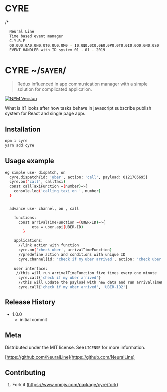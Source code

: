 # CYRE

/* 
```sh
  Neural Line
  Time based event manager
  C.Y.R.E
  Q0.0U0.0A0.0N0.0T0.0U0.0M0 - I0.0N0.0C0.0E0.0P0.0T0.0I0.0O0.0N0.0S0
  EVENT HANDLER with ID system 01 - 01 - 2019 

```



# CYRE ~/`SAYER`/
> Redux influenced in app communication manager with a simple solution for complicated application.

[![NPM Version][npm-image]][npm-url]

What is it? looks after how tasks behave in javascript subscribe publish system for React and single page apps



## Installation



```sh
npm i cyre
yarn add cyre
```

## Usage example
```sh
eg simple use- dispatch, on
  cyre.dispatch{id: 'uber', action: 'call', payload: 0121705695}
  cyre.on('call', callTaxi)
  const callTaxiFunction =(number)=>{
    console.log('calling taxi on ', number)  
  }


  advance use- channel, on , call

    functions:
      const arrivalTimeFunction =(UBER-ID)=>{
            eta = uber.api(UBER-ID)
        }

    applications:
      //link action with function
      cyre.on('check uber', arrivalTimeFunction)
      //predefine action and conditions with unique ID
      cyre.channel{id: 'check if my uber arrived', action: 'check uber', payload: 'UBER-ID1', interval: 60000, repeat: 5}        
    
    user interface:
     //this will run arrivalTimeFunction five times every one minute
      cyre.call{'check if my uber arrived'}
      //this will update the payload with new data and run arrivalTimeFunction five times every one minute
      cyre.call{'check if my uber arrived', 'UBER-ID2'}

```






## Release History


* 1.0.0
    * initial commit

## Meta

Distributed under the MIT license. See ``LICENSE`` for more information.

[https://github.com/NeuralLine](https://github.com/NeuralLine)

## Contributing

1. Fork it (<https://www.npmjs.com/package/cyre/fork>)

<!-- Markdown link & img dfn's -->
[npm-image]: https://img.shields.io/npm/v/datadog-metrics.svg?style=flat-square
[npm-url]: https://www.npmjs.com/package/cyre
